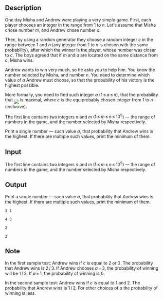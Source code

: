 ## Description

<div><p>One day Misha and Andrew were playing a very simple game. First, each player chooses an integer in the range from <span class="tex-span">1</span> to <span class="tex-span"><i>n</i></span>. Let's assume that Misha chose number <span class="tex-span"><i>m</i></span>, and Andrew chose number <span class="tex-span"><i>a</i></span>.</p><p>Then, by using a random generator they choose a random integer <span class="tex-span"><i>c</i></span> in the range between <span class="tex-span">1</span> and <span class="tex-span"><i>n</i></span> (any integer from <span class="tex-span">1</span> to <span class="tex-span"><i>n</i></span> is chosen with the same probability), after which the winner is the player, whose number was closer to <span class="tex-span"><i>c</i></span>. The boys agreed that if <span class="tex-span"><i>m</i></span> and <span class="tex-span"><i>a</i></span> are located on the same distance from <span class="tex-span"><i>c</i></span>, Misha wins.</p><p>Andrew wants to win very much, so he asks you to help him. You know the number selected by Misha, and number <span class="tex-span"><i>n</i></span>. You need to determine which value of <span class="tex-span"><i>a</i></span> Andrew must choose, so that the probability of his victory is the highest possible.</p><p>More formally, you need to find such integer <span class="tex-span"><i>a</i></span> (<span class="tex-span">1 ≤ <i>a</i> ≤ <i>n</i></span>), that the probability that <img align="middle" class="tex-formula" src="file://qQIKjvi2.png" style="max-width: 100.0%;max-height: 100.0%;"> is maximal, where <span class="tex-span"><i>c</i></span> is the equiprobably chosen integer from <span class="tex-span">1</span> to <span class="tex-span"><i>n</i></span> (inclusive).</p></div><div class="input-specification"><p>The first line contains two integers <span class="tex-span"><i>n</i></span> and <span class="tex-span"><i>m</i></span> (<span class="tex-span">1 ≤ <i>m</i> ≤ <i>n</i> ≤ 10<sup class="upper-index">9</sup></span>) — the range of numbers in the game, and the number selected by Misha respectively.</p></div><div class="output-specification"><p>Print a single number — such value <span class="tex-span"><i>a</i></span>, that probability that Andrew wins is the highest. If there are multiple such values, print the minimum of them.</p></div>

## Input

<p>The first line contains two integers <span class="tex-span"><i>n</i></span> and <span class="tex-span"><i>m</i></span> (<span class="tex-span">1 ≤ <i>m</i> ≤ <i>n</i> ≤ 10<sup class="upper-index">9</sup></span>) — the range of numbers in the game, and the number selected by Misha respectively.</p>

## Output

<p>Print a single number — such value <span class="tex-span"><i>a</i></span>, that probability that Andrew wins is the highest. If there are multiple such values, print the minimum of them.</p>





```input1
3 1

```




```input2
4 3

```




```output1
2
```




```output2
2
```



## Note

<p>In the first sample test: Andrew wins if <span class="tex-span"><i>c</i></span> is equal to <span class="tex-span">2</span> or <span class="tex-span">3</span>. The probability that Andrew wins is <span class="tex-span">2 / 3</span>. If Andrew chooses <span class="tex-span"><i>a</i> = 3</span>, the probability of winning will be <span class="tex-span">1 / 3</span>. If <span class="tex-span"><i>a</i> = 1</span>, the probability of winning is <span class="tex-span">0</span>.</p><p>In the second sample test: Andrew wins if <span class="tex-span"><i>c</i></span> is equal to <span class="tex-span">1</span> and <span class="tex-span">2</span>. The probability that Andrew wins is <span class="tex-span">1 / 2</span>. For other choices of <span class="tex-span"><i>a</i></span> the probability of winning is less.</p>
